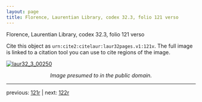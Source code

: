 ```yaml
---
layout: page
title: Florence, Laurentian Library, codex 32.3, folio 121 verso
---
```


Florence, Laurentian Library, codex 32.3, folio 121 verso

Cite this object as `urn:cite2:citelaur:laur32pages.v1:121v`.  The full image is linked to a citation tool you can use to cite regions of the image.

[![laur32_3_00250](http://www.homermultitext.org/iipsrv?IIIF=/project/homer/pyramidal/deepzoom/citelaur/laur32imgs/v1/laur32_3_00250.tif/full/800,/0/default.jpg)](http://www.homermultitext.org/ict2/?urn=urn:cite2:citelaur:laur32imgs.v1:laur32_3_00250) 

<p style="text-align: center; font-style: italic;">Image presumed to in the public domain.</p>

---

previous: [121r](../121r/) | next: [122r](../122r/)
